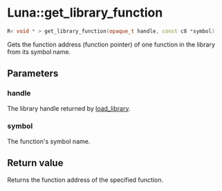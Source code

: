 # Luna::get_library_function

```c++
R< void * > get_library_function(opaque_t handle, const c8 *symbol)
```

Gets the function address (function pointer) of one function in the library from its symbol name. 



## Parameters
### handle
The library handle returned by [load_library](group___runtime_d_l_l_1gaf089b17ba5687b844e5ab7233a65a24e.md). 

### symbol
The function's symbol name. 

## Return value
Returns the function address of the specified function. 

